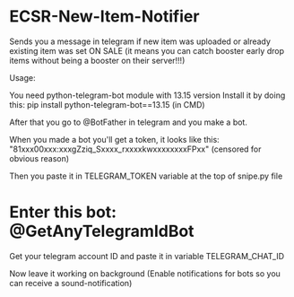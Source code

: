 # ECSR-New-Item-Notifier
Sends you a message in telegram if new item was uploaded or already existing item was set ON SALE (it means you can catch booster early drop items without being a booster on their server!!!)


Usage:

You need python-telegram-bot module with 13.15 version
Install it by doing this: 
pip install python-telegram-bot==13.15 (in CMD)

After that you go to @BotFather in telegram and you make a bot.

When you made a bot you'll get a token, it looks like this: "81xxx00xxx:xxxgZziq_Sxxxx_rxxxxkwxxxxxxxxFPxx" (censored for obvious reason)

Then you paste it in TELEGRAM_TOKEN variable at the top of snipe.py file

# Enter this bot: @GetAnyTelegramIdBot
Get your telegram account ID and paste it in variable TELEGRAM_CHAT_ID

Now leave it working on background (Enable notifications for bots so you can receive a sound-notification)

